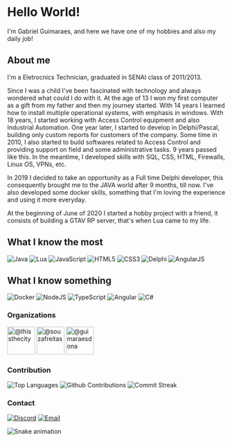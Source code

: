 # Hello World!

I'm Gabriel Guimaraes, and here we have one of my hobbies and also my daily job!

## About me
I'm a Eletrocnics Technician, graduated in SENAI class of 2011/2013.

Since I was a child I've been fascinated with technology and always wondered what could I do with it. At the age of 13 I won my first computer as a gift from my father and then my journey started. With 14 years I learned how to install multiple operational systems, with emphasis in windows. With 18 years, I started working with Access Control equipment and also Industrial Automation. One year later, I started to develop in Delphi/Pascal, building only custom reports for customers of the company. Some time in 2010, I also started to build softwares related to Access Control and providing support on field and some administrative tasks. 9 years passed like this. In the meantime, I developed skills with SQL, CSS, HTML, Firewalls, Linux OS, VPNs, etc.

In 2019 I decided to take an opportunity as a Full time Delphi developer, this consequently brought me to the JAVA world after 9 months, till now. I've also developed some docker skills, something that I'm loving the experience and using it more everyday.

At the beginning of June of 2020 I started a hobby project with a friend, it consists of building a GTAV RP server, that's when Lua came to my life.

## What I know the most

<img alt="Java" src="https://img.shields.io/badge/java-%23ED8B00.svg?style=for-the-badge"/> <img alt="Lua" src="https://img.shields.io/badge/lua-%232C2D72.svg?style=for-the-badge"/> <img alt="JavaScript" src="https://img.shields.io/badge/javascript-%23323330.svg?style=for-the-badge"/> <img alt="HTML5" src="https://img.shields.io/badge/html5-%23E34F26.svg?style=for-the-badge"/> <img alt="CSS3" src="https://img.shields.io/badge/css3-%231572B6.svg?style=for-the-badge"/> <img alt="Delphi" src="https://img.shields.io/badge/delphi-%23EE1F35.svg?style=for-the-badge"/> <img alt="AngularJS" src="https://img.shields.io/badge/angularjs-%23E23237.svg?style=for-the-badge"/>

## What I know something

<img alt="Docker" src="https://img.shields.io/badge/docker-%230db7ed.svg?style=for-the-badge"> <img alt="NodeJS" src="https://img.shields.io/badge/nodejs-%23339933.svg?style=for-the-badge"/> <img alt="TypeScript" src="https://img.shields.io/badge/typescript-%233178C6.svg?style=for-the-badge"/> <img alt="Angular" src="https://img.shields.io/badge/angular-%23DD031.svg?style=for-the-badge"/> <img alt="C#" src="https://img.shields.io/badge/c%23-%23239120.svg?style=for-the-badge"/>

### Organizations
<a href="https://github.com/thissthecity"><img src="https://avatars.githubusercontent.com/u/108835009?s=64&amp;v=4" alt="@thissthecity" size="64" height="64" width="64" data-view-component="true" class="avatar"></a>
<a href="https://github.com/souzafreitas"><img src="https://avatars.githubusercontent.com/u/125031213?s=64&amp;v=4" alt="@souzafreitas" size="64" height="64" width="64" data-view-component="true" class="avatar"></a>
<a href="https://github.com/guimaraesdona"><img src="https://avatars.githubusercontent.com/u/109564478?s=64&amp;v=4" alt="@guimaraesdona" size="64" height="64" width="64" data-view-component="true" class="avatar"></a>

### Contribution

![Top Languages](https://github-readme-stats.vercel.app/api/top-langs?username=ggfto&show_icons=true&layout=compact&theme=dracula)
![Github Contributions](https://github-readme-stats.vercel.app/api?username=ggfto&theme=dracula&show_icons=true&hide_title=true&count_private=true)
![Commit Streak](https://github-readme-streak-stats.herokuapp.com/?user=ggfto&theme=dracula)

### Contact

[![Discord](https://img.shields.io/badge/Discord-7289DA?style=for-the-badge&logo=discord&logoColor=white)](https://discord.com/users/289124013375094794)
[![Email](https://img.shields.io/badge/Email-ffffff?style=for-the-badge&logo=gmail&logoColor=black)](mailto:ggfto@outlook.com?subject=Github)

![Snake animation](https://github.com/ggfto/ggfto/blob/output/github-contribution-grid-snake.svg)
